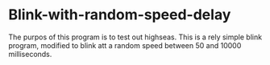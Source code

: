 # Blink-with-random-speed-delay
The purpos of this program is to test out highseas.
This is a rely simple blink program, modified to blink att a random speed between 50 and 10000 milliseconds.
